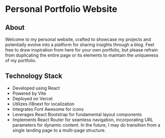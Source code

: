 # Personal Portfolio Website
## About
Welcome to my personal website, crafted to showcase my projects and potentially evolve into a platform for sharing insights through a blog. Feel free to draw inspiration from here for your own portfolio, but please refrain from duplicating the entire page or its elements to maintain the uniqueness of my portfolio.

## Technology Stack
- Developed using React
- Powered by Vite
- Deployed on Vercel
- Utilizes i18next for localization
- Integrates Font Awesome for icons
- Leverages React Bootstrap for fundamental layout components
- Implements React Router for seamless navigation, incorporating URL parameters for dynamic content. In the future, I may do transition from a single landing page to a multi-page structure.
